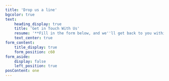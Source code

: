 ```yaml
---
title: 'Drop us a line'
bgcolor: true
text:
    heading_display: true
    title: 'Get in Touch With Us'
    resume: '**Fill in the form below, and we''ll get back to you within 24 hours.**'
    text_center: true
form_content:
    title_display: true
    form_position: c60
form_aside:
    display: false
    left_position: true
posContent: one
---
```



